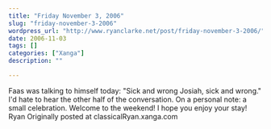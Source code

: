 ```yaml
---
title: "Friday November 3, 2006"
slug: "friday-november-3-2006"
wordpress_url: "http://www.ryanclarke.net/post/friday-november-3-2006/"
date: 2006-11-03
tags: []
categories: ["Xanga"]
description: ""

---
```


Faas was talking to himself today:
"Sick and wrong Josiah, sick and wrong."
I'd hate to hear the other half of the conversation.
On a personal note: a small celebration.
Welcome to the weekend! I hope you enjoy your stay!
Ryan
Originally posted at classicalRyan.xanga.com

